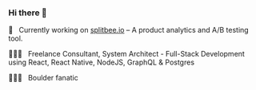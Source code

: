 ### Hi there 👋


🐝 &nbsp; Currently working on [splitbee.io](https://splitbee.io) – A product analytics and A/B testing tool. 

👨🏻‍💻 &nbsp; Freelance Consultant, System Architect - Full-Stack Development using React, React Native, NodeJS, GraphQL & Postgres

🧗🏻‍♂️ &nbsp; Boulder fanatic

<!--
**tobiaslins/tobiaslins** is a ✨ _special_ ✨ repository because its `README.md` (this file) appears on your GitHub profile.

Here are some ideas to get you started:

- 🔭 I’m currently working on ...
- 🌱 I’m currently learning ...
- 👯 I’m looking to collaborate on ...
- 🤔 I’m looking for help with ...
- 💬 Ask me about ...
- 📫 How to reach me: ...
- 😄 Pronouns: ...
- ⚡ Fun fact: ...
-->
